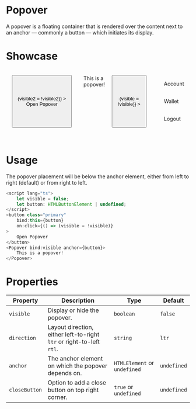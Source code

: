 <script lang="ts">
    import Popover from "$lib/components/Popover.svelte";
    import {IconMenu, IconUser, IconLogout, IconWallet, IconLightMode, IconDarkMode} from "$lib/icons";
    let visible = false;
    let button: HTMLButtonElement | undefined;
    let visible2 = false;
    let button2: HTMLButtonElement | undefined;
</script>

# Popover

A popover is a floating container that is rendered over the content
next to an anchor — commonly a button — which initiates its display.
<br />

# Showcase

<div id="display">
    <button 
        class="primary"
        bind:this={button2} 
        on:click={() => (visible2 = !visible2)}
    >
        Open Popover
    </button>
    <Popover bind:visible={visible2} anchor={button2}>
        This is a popover!
    </Popover>
    <button
        data-tid="popover-menu-display"
        class="icon-only toggle"
        bind:this={button}
        on:click={() => (visible = !visible)}
    >  
        <IconMenu size={40}/>
    </button>
    <Popover bind:visible anchor={button} closeButton direction="rtl">
        <div class="account">
            <span class="account_icon">
                <IconUser size={34} />
            </span>Account
        </div>
        <div class="account">
            <span class="account_icon">
                <IconWallet size={34}/>
            </span>Wallet
        </div>
        <div class="account">
            <span class="account_icon">
                <IconLogout size={34}/>
            </span>Logout
        </div>
    </Popover>
</div>

<style>
    #display {
        padding: 1rem;
        display: flex;
    }
    .account {
        height: 3rem;
        display: flex;
        align-items: center;
    }
    .account:hover {
        cursor: pointer;
    }
    .account_icon {
        margin-right: 1rem;
    }
    button {
        margin-right: 2rem;
    }
</style>
<br />

# Usage

The popover placement will be below the anchor element, either from left to right (default)
or from right to left.

```javascript
<script lang="ts">
    let visible = false;
    let button: HTMLButtonElement | undefined;
</script>
<button class="primary"
    bind:this={button}
    on:click={() => (visible = !visible)}
>
    Open Popover
</button>
<Popover bind:visible anchor={button}>
    This is a popover!
</Popover>
```

# Properties

| Property      | Description                                                          | Type                         | Default     |
| ------------- | -------------------------------------------------------------------- | ---------------------------- | ----------- |
| `visible`     | Display or hide the popover.                                         | `boolean`                    | `false`     |
| `direction`   | Layout direction, either left-to-right `ltr` or right-to-left `rtl`. | `string`                     | `ltr`       |
| `anchor`      | The anchor element on which the popover depends on.                  | `HTMLElement` or `undefined` | `undefined` |
| `closeButton` | Option to add a close button on top right corner.                    | `true` or `undefined`        | `undefined` |
